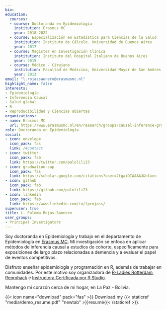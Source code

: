 ```yaml
---
bio: 
education:
  courses:
  - course: Doctoranda en Epidemiología
    institution: Erasmus MC
    year: 2018-2022
  - course: Especialización en Estadística para Ciencias de la Salud
    institution: Instituto de Cálculo. Universidad de Buenos Aires
    year: 2017
  - course: Magister en Investigación Clínica
    institution: Instituto del Hospital Italiano de Buenos Aires
    year: 2015
  - course: Médico - Cirujano
    institution: Facultad de Medicina, Universidad Mayor de San Andres
    year: 2013
email: "l.rojassaunero@erasmusmc.nl"
highlight_name: false
interests:
- Epidemiología
- Inferencia Causal
- Salud global
- R
- Reproducibilidad y Ciencias abiertas
organizations:
- name: Erasmus MC
  url: https://www.erasmusmc.nl/en/research/groups/causal-inference-group
role: Doctoranda en Epidemiología
social:
- icon: envelope
  icon_pack: fas
  link: /#contact
- icon: twitter
  icon_pack: fab
  link: https://twitter.com/palolili23
- icon: graduation-cap
  icon_pack: fas
  link: https://scholar.google.com/citations?user=2tgaiDIAAAAJ&hl=en
- icon: github
  icon_pack: fab
  link: https://github.com/palolili23
- icon: linkedin
  icon_pack: fab
  link: https://www.linkedin.com/in/lprojass/
superuser: true
title: L. Paloma Rojas-Saunero
user_groups:
- Principal Investigators
---
```


Soy doctoranda en Epidemiología y trabajo en el departamento de Epidemiología en [Erasmus MC](https://www.erasmusmc.nl/en/research/groups/causal-inference-group). Mi investigación se enfoca en aplicar métodos de inferencia causal a estudios de cohorte, específicamente para exposiciones de largo plazo relacionadas a demencia y a evaluar el papel de eventos competitivos. 

Disfruto enseñar epidemiología y programación en R, además de trabajar en comunidades. Por este motivo soy organizadora de [R-Ladies Rotterdam](https://twitter.com/rladiesrdam), [Reprohack](https://reprohack.github.io/reprohack-hq/) e [Instructora Certificada por R Studio](https://education.rstudio.com/trainers/people/rojas-saunero+paloma/).

Mantengo mi corazón cerca de mi hogar, en La Paz - Bolivia.

{{< icon name="download" pack="fas" >}} Download my {{< staticref "media/demo_resume.pdf" "newtab" >}}resumé{{< /staticref >}}.
